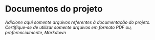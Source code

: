 # Documentos do projeto

_Adicione aqui somente arquivos referentes à documentação do projeto. Certifique-se de utilizar somente arquivos em formato PDF ou, preferencialmente, Markdown_
